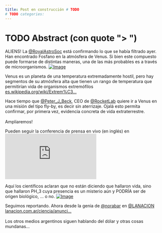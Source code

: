 ```yaml
---
title: Post en construcción # TODO
# TODO categories: 
---
```

# TODO Abstract (con quote "> ")

<div class="card-tweets" dir="auto">
    <p>ALIENS! La <a class="entity-mention" href="https://twitter.com/RoyalAstroSoc">@RoyalAstroSoc</a> está confirmando lo que se había filtrado ayer. Han encontrado Fosfano en la atmósfera de Venus. Si bien este compuesto puede formarse de distintas  maneras, una de las más probables es a través de microorganismos. <span class="entity-image"><a href="https://pbs.twimg.com/media/Eh4nOLOXsAAJX-q.jpg" target="_blank"><img alt="Image" src="https://pbs.twimg.com/media/Eh4nOLOXsAAJX-q.jpg" data-src="https://pbs.twimg.com/media/Eh4nOLOXsAAJX-q.jpg"></a></span></p>
    <p>Venus es un planeta de una temperatura extremadamente hostil, pero hay segmentos de su atmósfera alta que tienen un rango de temperatura que permitirían vida de organismos extremófilos <a class="entity-url" data-preview="true" href="https://es.wikipedia.org/wiki/Extrem%C3%B3filo">es.wikipedia.org/wiki/Extrem%C3…</a></p>
    <p>Hace tiempo que <a class="entity-mention" href="https://twitter.com/Peter_J_Beck">@Peter_J_Beck</a>, CEO de <a class="entity-mention" href="https://twitter.com/RocketLab">@RocketLab</a> quiere ir a Venus en una misión del tipo fly-by, es decir sin aterrizaje. Ojalá esto permita confirmar, por primera vez, evidencia concreta de vida extraterrestre.<br />
<br />
Ampliaremos!</p>
    <p>Pueden seguir la conferencia de prensa en vivo (en inglés) en <span class="entity-embed"><iframe class="youtube-player keep-ratio-4-3" src="https://www.youtube.com/embed/y1u-jlf_Olo" frameborder="0" allowFullScreen></iframe></span></p>
    <p>Aquí los científicos aclaran que no están diciendo que hallaron vida, sino que hallaron PH_3 cuya presencia es un misterio aún y PODRÍA ser de origen biológico, ... o no. <span class="entity-image"><a href="https://pbs.twimg.com/media/Eh4pae1WkAEH9Pk.jpg" target="_blank"><img alt="Image" src="https://pbs.twimg.com/media/Eh4pae1WkAEH9Pk.jpg" data-src="https://pbs.twimg.com/media/Eh4pae1WkAEH9Pk.jpg"></a></span></p>
    <p>Seguimos reportando. Ahora desde la genia de <a class="entity-mention" href="https://twitter.com/norabar">@norabar</a> en <a class="entity-mention" href="https://twitter.com/LANACION">@LANACION</a> <a class="entity-url" data-preview="true" href="https://www.lanacion.com.ar/ciencia/anuncian-hallazgo-resonante-posibilidad-vida-venus-nid2449926">lanacion.com.ar/ciencia/anunci…</a><br />
<br />
Los otros medios argentinos siguen hablando del dólar y otras cosas mundanas...</p>
</div>

